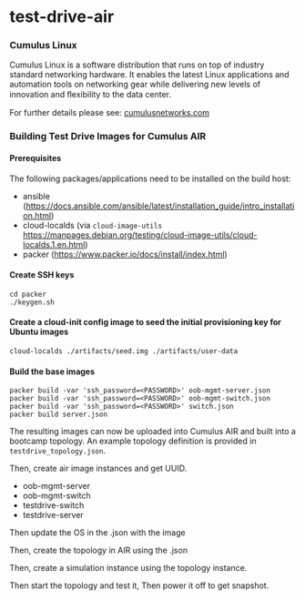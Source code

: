 # test-drive-air

### Cumulus Linux

Cumulus Linux is a software distribution that runs on top of industry standard networking hardware. It enables the latest Linux applications and automation tools on networking gear while delivering new levels of innovation and ﬂexibility to the data center.

For further details please see: [cumulusnetworks.com](http://www.cumulusnetworks.com)

### Building Test Drive Images for Cumulus AIR

#### Prerequisites

The following packages/applications need to be installed on the build host:

- ansible (https://docs.ansible.com/ansible/latest/installation_guide/intro_installation.html)
- cloud-localds (via `cloud-image-utils` https://manpages.debian.org/testing/cloud-image-utils/cloud-localds.1.en.html)
- packer (https://www.packer.io/docs/install/index.html)

#### Create SSH keys

```
cd packer
./keygen.sh
```

#### Create a cloud-init config image to seed the initial provisioning key for Ubuntu images

```
cloud-localds ./artifacts/seed.img ./artifacts/user-data
```

#### Build the base images

```
packer build -var 'ssh_password=<PASSWORD>' oob-mgmt-server.json
packer build -var 'ssh_password=<PASSWORD>' oob-mgmt-switch.json
packer build -var 'ssh_password=<PASSWORD>' switch.json
packer build server.json
```

The resulting images can now be uploaded into Cumulus AIR and built into a bootcamp topology. An example topology definition is provided in `testdrive_topology.json`.

Then, create air image instances and get UUID.
- oob-mgmt-server
- oob-mgmt-switch
- testdrive-switch
- testdrive-server

Then update the OS in the .json with the image

Then, create the topology in AIR using the .json

Then, create a simulation instance using the topology instance.

Then start the topology and test it, Then power it off to get snapshot.
